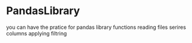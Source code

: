 # PandasLibrary

you can have the pratice for pandas library functions reading files serires columns applying filtring 
